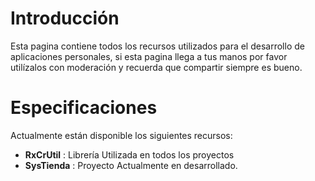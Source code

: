 # Introducción #

Esta pagina contiene todos los recursos utilizados para el desarrollo de aplicaciones personales, si esta pagina llega a tus manos por favor utilízalos con moderación y recuerda que compartir siempre es bueno.

# Especificaciones #

Actualmente están disponible los siguientes recursos:
  * **RxCrUtil** : Librería Utilizada en todos los proyectos
  * **SysTienda** : Proyecto Actualmente en desarrollado.